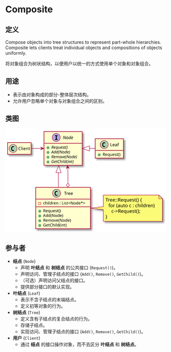 # Composite

## 定义
Compose objects into tree structures to represent part-whole hierarchies.
Composite lets clients treat individual objects and compositions of objects uniformly.

将对象组合为树状结构，以便用户以统一的方式使用单个对象和对象组合。

## 用途
- 表示由对象构成的部分-整体层次结构。
- 允许用户忽略单个对象与对象组合之间的区别。

## 类图
[![](./class.svg)](./class.txt)

## 参与者
- **结点** (`Node`)
  - 声明 **叶结点** 和 **树结点** 的公共接口 (`Request()`)。
  - 声明访问、管理子结点的接口 (`Add()`, `Remove()`, `GetChild()`)。
  - （可选）声明访问父结点的接口。
  - 提供部分接口的默认实现。
- **叶结点** (`Leaf`)
  - 表示不含子结点的末端结点。
  - 定义初等对象的行为。
- **树结点** (`Tree`)
  - 定义含有子结点的复合结点的行为。
  - 存储子结点。
  - 实现访问、管理子结点的接口 (`Add()`, `Remove()`, `GetChild()`)。
- **用户** (`Client`)
  - 通过 **结点** 的接口操作对象，而不去区分 **叶结点** 和 **树结点**。
